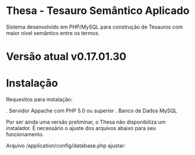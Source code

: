 # Thesa - Tesauro Semântico Aplicado

Sistema desenvolvido em PHP/MySQL para construção de Tesauros com maior nível semântico entre os termos.

# Versão atual v0.17.01.30

# Instalação

Requesitos para instalação:

. Servidor Appache com PHP 5.0 ou superior
. Banco de Dados MySQL

Por ser ainda uma versão preliminar, o Thesa não disponibiliza um instalador. É necessário o ajuste dos arquivos abaixo para seu funcionamento.

Arquivo /application/config/database.php ajustar:


## 
